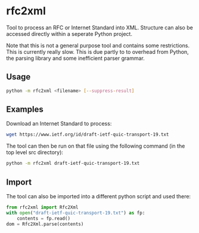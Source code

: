 # rfc2xml
Tool to process an RFC or Internet Standard into XML. Structure can also be accessed directly within a seperate Python project.

Note that this is not a general purpose tool and contains some restrictions. This is currently really slow. This is due partly to to overhead from Python, the parsing library and some inefficient parser grammar.

## Usage
```bash
python -m rfc2xml <filename> [--suppress-result]
```

## Examples
Download an Internet Standard to process:
```bash
wget https://www.ietf.org/id/draft-ietf-quic-transport-19.txt
```

The tool can then be run on that file using the following command (in the top level src directory):
```bash
python -m rfc2xml draft-ietf-quic-transport-19.txt
```

## Import
The tool can also be imported into a different python script and used there:

```python
from rfc2xml import Rfc2Xml
with open("draft-ietf-quic-transport-19.txt") as fp:
    contents = fp.read()
dom = Rfc2Xml.parse(contents)
```